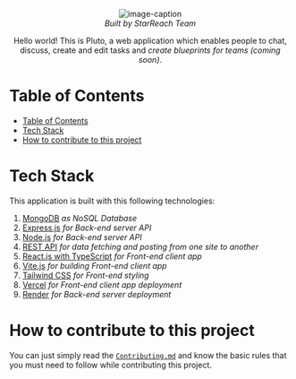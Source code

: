 <div align='center'>

![image-caption](./imgs_for_docs/full_logo_transparent.svg)  
_Built by StarReach Team_

</div>

<div align='center'>

Hello world! This is Pluto, a web application which enables people to chat, discuss, create and edit tasks and _create blueprints for teams (coming soon)_.

</div>

# Table of Contents

- [Table of Contents](#table-of-contents)
- [Tech Stack](#tech-stack)
- [How to contribute to this project](#how-to-contribute-to-this-project)

# Tech Stack

This application is built with this following technologies:

1. [MongoDB](https://www.mongodb.com/) _as NoSQL Database_
2. [Express.js](https://expressjs.com/) _for Back-end server API_
3. [Node.js](https://nodejs.org/en) _for Back-end server API_
4. [REST API](https://www.google.com/search?q=What+is+REST+API) _for data fetching and posting from one site to another_
5. [React.js with TypeScript](https://www.typescriptlang.org/docs/handbook/react.html) _for Front-end client app_
6. [Vite.js](https://vitejs.dev/) _for building Front-end client app_
7. [Tailwind CSS](https://tailwindcss.com/) _for Front-end styling_
8. [Vercel](https://vercel.com/maghishs-projects) _for Front-end client app deployment_
9. [Render](https://render.com/) _for Back-end server deployment_

# How to contribute to this project

You can just simply read the [`Contributing.md`]() and know the basic rules that you must need to follow while contributing this project.
